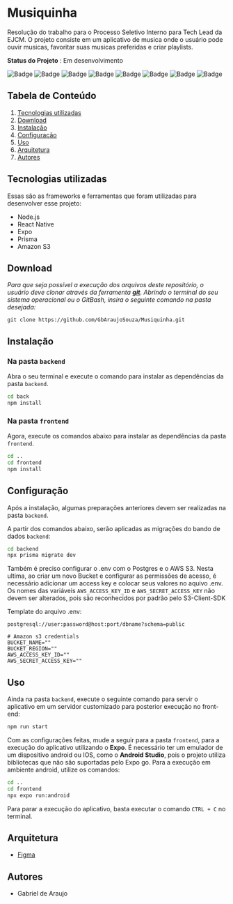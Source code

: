 # Musiquinha

Resolução do trabalho para o Processo Seletivo Interno para Tech Lead da EJCM. O projeto consiste em um aplicativo de musica onde o usuário pode ouvir musicas, favoritar suas musicas preferidas e criar playlists.

**Status do Projeto** : Em desenvolvimento


![Badge](https://img.shields.io/badge/React_Native-20232A?style=for-the-badge&logo=react&logoColor=61DAFB)
![Badge](https://img.shields.io/badge/styled--components-DB7093?style=for-the-badge&logo=styled-components&logoColor=white)
![Badge](https://img.shields.io/badge/JavaScript-F7DF1E?style=for-the-badge&logo=javascript&logoColor=black)
![Badge](https://img.shields.io/badge/TypeScript-007ACC?style=for-the-badge&logo=typescript&logoColor=white)
![Badge](https://img.shields.io/badge/Node.js-43853D?style=for-the-badge&logo=node.js&logoColor=white)
![Badge](https://img.shields.io/badge/Prisma-3982CE?style=for-the-badge&logo=Prisma&logoColor=white)
![Badge](https://img.shields.io/badge/PostgreSQL-316192?style=for-the-badge&logo=postgresql&logoColor=white)
![Badge](https://img.shields.io/badge/Amazon_AWS-FF9900?style=for-the-badge&logo=amazonaws&logoColor=white)
 
 
## Tabela de Conteúdo


 1. [Tecnologias utilizadas](#tecnologias-utilizadas)
 2. [Download](#download)
 3. [Instalação](#instalação)
 4. [Configuração](#configuração)
 5. [Uso](#uso)
 6. [Arquitetura](#arquitetura)
 7. [Autores](#autores)
 
## Tecnologias utilizadas

Essas são as frameworks e ferramentas que foram utilizadas para desenvolver esse projeto:

 - Node.js
 - React Native
 - Expo
 - Prisma
 - Amazon S3

## Download

*Para que seja possível a execução dos arquivos deste repositório, o usuário deve clonar através da ferramenta **[git](https://git-scm.com/downloads)**. Abrindo o terminal do seu sistema operacional ou o GitBash, insira o seguinte comando na pasta desejada:*

``` git
git clone https://github.com/GbAraujoSouza/Musiquinha.git
```

## Instalação 

### Na pasta `backend`

Abra o seu terminal e execute o comando para instalar as dependências da pasta `backend`.

``` bash
cd back
npm install

```

### Na pasta `frontend`

Agora, execute os comandos abaixo para instalar as dependências da pasta `frontend`.

``` bash
cd ..
cd frontend
npm install

```



## Configuração

Após a instalação, algumas preparações anteriores devem ser realizadas na pasta `backend`.

A partir dos comandos abaixo, serão aplicadas as migrações do bando de dados `backend`:

```bash
cd backend
npx prisma migrate dev

```

Também é preciso configurar o .env com o Postgres e o AWS S3. Nesta ultima, ao criar um novo Bucket e configurar as permissões de acesso, é necessário adicionar um access key e colocar seus valores no aquivo .env. Os nomes das variáveis `AWS_ACCESS_KEY_ID` e `AWS_SECRET_ACCESS_KEY` não devem ser alterados, pois são reconhecidos por padrão pelo S3-Client-SDK

Template do arquivo .env: 
```
postgresql://user:password@host:port/dbname?schema=public

# Amazon s3 credentials
BUCKET_NAME=""
BUCKET_REGION=""
AWS_ACCESS_KEY_ID=""
AWS_SECRET_ACCESS_KEY=""

```

 
## Uso

Ainda na pasta `backend`, execute o seguinte comando para servir o aplicativo em um servidor customizado para posterior execução no front-end:

``` bash
npm run start
```

Com as configurações feitas, mude a seguir para a pasta `frontend`, para a execução do aplicativo utilizando o **Expo**. É necessário ter um emulador de um dispositivo android ou IOS, como o **Android Studio**, pois o projeto utiliza bibliotecas que não são suportadas pelo Expo go. Para a execução em ambiente android, utilize os comandos:


``` bash
cd ..
cd frontend
npx expo run:android

```
Para parar a execução do aplicativo, basta executar o comando `CTRL + C` no terminal.


## Arquitetura

- [Figma](https://www.figma.com/design/CjH51FKJUMroYBlRBRhLHe/Musiquinha?node-id=15-218&t=lGHok0Ydsx6COaF7-0)



## Autores

* Gabriel de Araujo
&nbsp;
